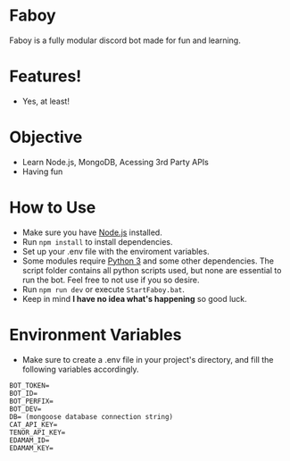 # Faboy

Faboy is a fully modular discord bot made for fun and learning. 

# Features!

  - Yes, at least!

# Objective
  
  - Learn Node.js, MongoDB, Acessing 3rd Party APIs
  - Having fun

# How to Use

  - Make sure you have [Node.js](https://nodejs.org/en/) installed.
  - Run `npm install` to install dependencies.
  - Set up your .env file with the enviroment variables. 
  - Some modules require [Python 3](https://www.python.org/downloads/) and some other dependencies. The script folder contains all python scripts used, but none are essential to run the bot. Feel free to not use if you so desire.
  - Run `npm run dev` or execute `StartFaboy.bat`.
  - Keep in mind **I have no idea what's happening** so good luck.

# Environment Variables
  - Make sure to create a .env file in your project's directory, and fill the following variables accordingly.
```
BOT_TOKEN=
BOT_ID=
BOT_PERFIX=
BOT_DEV=
DB= (mongoose database connection string)
CAT_API_KEY=
TENOR_API_KEY=
EDAMAM_ID=
EDAMAM_KEY=	
```
